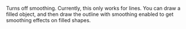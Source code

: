 Turns off smoothing. Currently, this only works for lines. You can draw a filled object, and then draw the outline with smoothing enabled to get smoothing effects on filled shapes.
